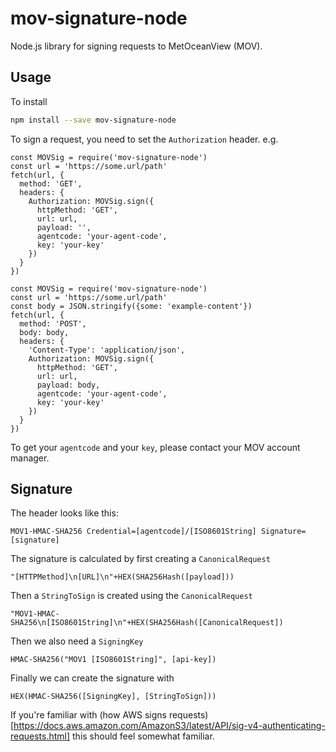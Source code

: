# mov-signature-node
Node.js library for signing requests to MetOceanView (MOV).

## Usage

To install

```BASH
npm install --save mov-signature-node
```

To sign a request, you need to set the `Authorization` header. e.g.

```JS
const MOVSig = require('mov-signature-node')
const url = 'https://some.url/path'
fetch(url, {
  method: 'GET',
  headers: {
    Authorization: MOVSig.sign({
      httpMethod: 'GET',
      url: url,
      payload: '', 
      agentcode: 'your-agent-code',
      key: 'your-key'
    })
  }
})
```

```JS
const MOVSig = require('mov-signature-node')
const url = 'https://some.url/path'
const body = JSON.stringify({some: 'example-content'})
fetch(url, {
  method: 'POST',
  body: body,
  headers: {
    'Content-Type': 'application/json',
    Authorization: MOVSig.sign({
      httpMethod: 'GET',
      url: url,
      payload: body,
      agentcode: 'your-agent-code',
      key: 'your-key'
    })
  }
})
```

To get your `agentcode` and your `key`, please contact your MOV account manager.

## Signature

The header looks like this:

```
MOV1-HMAC-SHA256 Credential=[agentcode]/[ISO8601String] Signature=[signature]
```

The signature is calculated by first creating a `CanonicalRequest`

```
"[HTTPMethod]\n[URL]\n"+HEX(SHA256Hash([payload]))
```

Then a `StringToSign` is created using the `CanonicalRequest`

```
"MOV1-HMAC-SHA256\n[ISO8601String]\n"+HEX(SHA256Hash([CanonicalRequest])
```

Then we also need a `SigningKey`

```
HMAC-SHA256("MOV1 [ISO8601String]", [api-key])
```

Finally we can create the signature with

```
HEX(HMAC-SHA256([SigningKey], [StringToSign]))
```

If you're familiar with (how AWS signs requests)[https://docs.aws.amazon.com/AmazonS3/latest/API/sig-v4-authenticating-requests.html] this should feel somewhat familiar.




